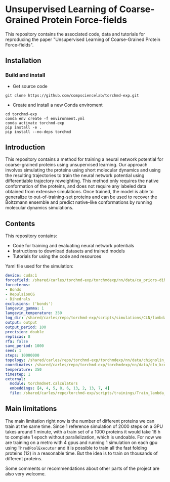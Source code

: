 # Unsupervised Learning of Coarse-Grained Protein Force-fields 
This repository contains the associated code, data and tutorials for reproducing the paper "Unsupervised Learning of Coarse-Grained Protein Force-fields".

## Installation


### Build and install

- Get source code
```
git clone https://github.com/compsciencelab/torchmd-exp.git

````

- Create and install a new Conda enviroment

```
cd torchmd-exp
conda env create -f environment.yml
conda activate torchmd-exp
pip install -e .
pip install --no-deps torchmd
```


## Introduction

This repository contains a method for training a neural network potential for coarse-grained proteins using unsupervised learning. Our approach involves simulating the proteins using short molecular dynamics and using the resulting trajectories to train the neural network potential using differentiable trajectory reweighting. This method only requires the native conformation of the proteins, and does not require any labeled data obtained from extensive simulations. Once trained, the model is able to generalize to out-of-training-set proteins and can be used to recover the Boltzmann ensemble and predict native-like conformations by running molecular dynamics simulations.

## Contents

This repository contains:

- Code for training and evaluating neural network potentials
- Instructions to download datasets and trained models
- Tutorials for using the code and resources


Yaml file used for the simulation:
```yaml
device: cuda:1
forcefield: /shared/carles/torchmd-exp/torchmdexp/nn/data/ca_priors-dihedrals_general_2xweaker.yaml
forceterms:
- Bonds
- RepulsionCG
- Dihedrals
exclusions: ('bonds')
langevin_gamma: 1
langevin_temperature: 350
log_dir: /shared/carles/repo/torchmd-exp/scripts/simulations/CLN/lambda_retrain_ens_neff
output: output
output_period: 100
precision: double
replicas: 8
rfa: false
save_period: 1000
seed: 1
steps: 10000000
topology: /shared/carles/repo/torchmd-exp/torchmdexp/nn/data/chignolin_cln025.psf
coordinates: /shared/carles/repo/torchmd-exp/torchmdexp/nn/data/cln_kcenters_64clusters_coords.xtc
temperature: 350
timestep: 1
external:
  module: torchmdnet.calculators
  embeddings: [4, 4, 5, 8, 6, 13, 2, 13, 7, 4]
  file: /shared/carles/repo/torchmd-exp/scripts/trainings/Train_lambda_ens_neff/epoch=233-train_loss=0.1696.ckpt

```

## Main limitations

The main limitation right now is the number of different proteins we can train at the same time. Since 1 reference simulation of 2000 steps on a GPU takes around 1 minute, with a train set of a 1000 proteins it would take 16 h to complete 1 epoch without parallelization, which is undoable. For now we are training on a metro with 4 gpus and running 1 simulation on each gpu using ```ThredPoolExecutor``` and it is possible to train all the fast folding proteins (12) in a reasonable time. But the idea is to train on thousands of different proteins. 

Some comments or recommendations about other parts of the project are also very welcome.

